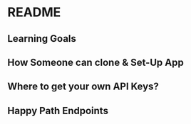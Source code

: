 # README

## Learning Goals

## How Someone can clone & Set-Up App

## Where to get your own API Keys?

## Happy Path Endpoints

